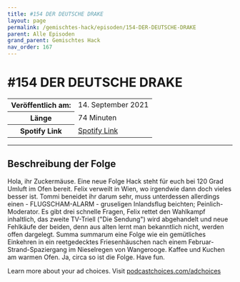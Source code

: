 ```yaml
---
title: #154 DER DEUTSCHE DRAKE
layout: page
permalink: /gemischtes-hack/episoden/154-DER-DEUTSCHE-DRAKE
parent: Alle Episoden
grand_parent: Gemischtes Hack
nav_order: 167
---
```


# #154 DER DEUTSCHE DRAKE
<table class="resp-table dcf-table dcf-table-responsive dcf-table-bordered dcf-table-striped dcf-w-100%">
                    <tbody>
                        <tr>
                            <th scope="row">Veröffentlich am:</th>
                            <td data-label="Veröffentlich am:">14. September 2021</td>
                        </tr>
                        <tr>
                            <th scope="row">Länge </th>
                            <td data-label="Länge ">74 Minuten</td>
                        </tr><tr>
                                <th scope="row">Spotify Link</th>
                                <td data-label="Spotify Link"><a href="https://open.spotify.com/episode/7LRiX9vRNONQcZjTmXyy1t">Spotify Link</a></td>
                            </tr></tbody>
                </table>

***

## Beschreibung der Folge

<div>
<p>Hola, ihr Zuckermäuse. Eine neue Folge Hack steht für euch bei 120 Grad Umluft im Ofen bereit. Felix verweilt in Wien, wo irgendwie dann doch vieles besser ist. Tommi beneidet ihr darum sehr, muss unterdessen allerdings einen - FLUGSCHAM-ALARM - gruseligen Inlandsflug beichten; Peinlich-Moderator. Es gibt drei schnelle Fragen, Felix rettet den Wahlkampf inhaltlich, das zweite TV-Triell ("Die Sendung") wird abgehandelt und neue Fehlkäufe der beiden, denn aus alten lernt man bekanntlich nicht, werden offen dargelegt. Summa summarum eine Folge wie ein gemütliches Einkehren in ein reetgedecktes Friesenhäuschen nach einem Februar-Strand-Spaziergang im Nieselregen von Wangerooge. Kaffee und Kuchen am warmen Ofen. Ja, circa so ist die Folge. Have fun.</p><p> </p><p>Learn more about your ad choices. Visit <a href="https://podcastchoices.com/adchoices">podcastchoices.com/adchoices</a></p>  
</div>

